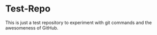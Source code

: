 Test-Repo
=========

This is just a test repository to experiment with git commands and the awesomeness of GitHub.
